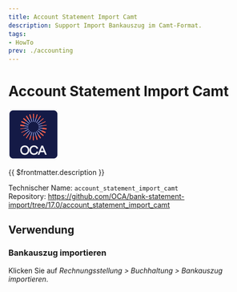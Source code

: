 ```yaml
---
title: Account Statement Import Camt
description: Support Import Bankauszug im Camt-Format.
tags:
- HowTo
prev: ./accounting
---
```

# Account Statement Import Camt
![icon_oca_app](attachments/icon_oca_app.png)

{{ $frontmatter.description }}

Technischer Name: `account_statement_import_camt`\
Repository: <https://github.com/OCA/bank-statement-import/tree/17.0/account_statement_import_camt>

## Verwendung

### Bankauszug importieren

Klicken Sie auf *Rechnungsstellung > Buchhaltung > Bankauszug importieren*.